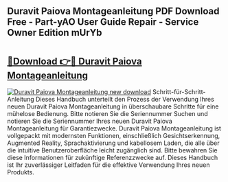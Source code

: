 ## Duravit Paiova Montageanleitung PDF Download Free - Part-yAO User Guide Repair - Service Owner Edition mUrYb

# <h2><a href="http://df8tduk.blite.top/?on=Duravit+Paiova+Montageanleitung">🔗Download 👉🔴 Duravit Paiova Montageanleitung</a></h2>

[![Duravit Paiova Montageanleitung new download](https://i.imgur.com/lujVjoI.png)](http://df8tduk.blite.top/?on=Duravit+Paiova+Montageanleitung)
Schritt-für-Schritt-Anleitung Dieses Handbuch unterteilt den Prozess der Verwendung Ihres neuen Duravit Paiova Montageanleitung in überschaubare Schritte für eine mühelose Bedienung. Bitte notieren Sie die Seriennummer Suchen und notieren Sie die Seriennummer Ihres neuen Duravit Paiova Montageanleitung für Garantiezwecke. Duravit Paiova Montageanleitung ist vollgepackt mit modernsten Funktionen, einschließlich Gesichtserkennung, Augmented Reality, Sprachaktivierung und kabellosem Laden, die alle über die intuitive Benutzeroberfläche leicht zugänglich sind. Bitte bewahren Sie diese Informationen für zukünftige Referenzzwecke auf. Dieses Handbuch ist Ihr zuverlässiger Leitfaden für die effektive Verwendung Ihres neuen Produkts.
